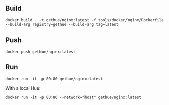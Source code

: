 
## Build

    docker build . -t gethue/nginx:latest -f tools/docker/nginx/Dockerfile --build-arg registry=gethue --build-arg tag=latest

## Push

    docker push gethue/nginx:latest

## Run

    docker run -it -p 80:80 gethue/nginx:latest

With a local Hue:

    docker run -it -p 80:80 --network="host" gethue/nginx:latest
